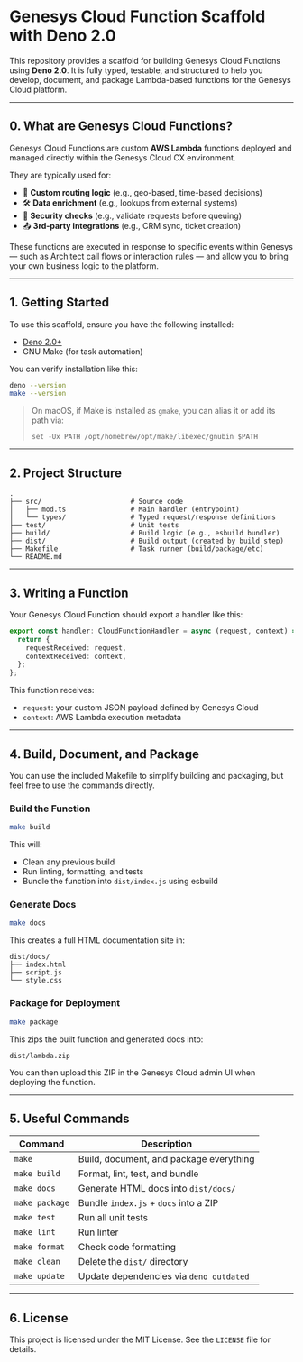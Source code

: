 # Genesys Cloud Function Scaffold with Deno 2.0

This repository provides a scaffold for building Genesys Cloud Functions using **Deno 2.0**. It is fully typed,
testable, and structured to help you develop, document, and package Lambda-based functions for the Genesys Cloud
platform.

---

## 0. What are Genesys Cloud Functions?

Genesys Cloud Functions are custom **AWS Lambda** functions deployed and managed directly within the Genesys Cloud CX
environment.

They are typically used for:

- 🧠 **Custom routing logic** (e.g., geo-based, time-based decisions)
- 🛠️ **Data enrichment** (e.g., lookups from external systems)
- 🔐 **Security checks** (e.g., validate requests before queuing)
- 📤 **3rd-party integrations** (e.g., CRM sync, ticket creation)

These functions are executed in response to specific events within Genesys — such as Architect call flows or interaction
rules — and allow you to bring your own business logic to the platform.

---

## 1. Getting Started

To use this scaffold, ensure you have the following installed:

- [Deno 2.0+](https://deno.land/#installation)
- GNU Make (for task automation)

You can verify installation like this:

```bash
deno --version
make --version
```

> On macOS, if Make is installed as `gmake`, you can alias it or add its path via:
>
> ```fish
> set -Ux PATH /opt/homebrew/opt/make/libexec/gnubin $PATH
> ```

---

## 2. Project Structure

```text
.
├── src/                      # Source code
│   ├── mod.ts                # Main handler (entrypoint)
│   └── types/                # Typed request/response definitions
├── test/                     # Unit tests
├── build/                    # Build logic (e.g., esbuild bundler)
├── dist/                     # Build output (created by build step)
├── Makefile                  # Task runner (build/package/etc)
└── README.md
```

---

## 3. Writing a Function

Your Genesys Cloud Function should export a handler like this:

```ts
export const handler: CloudFunctionHandler = async (request, context) => {
  return {
    requestReceived: request,
    contextReceived: context,
  };
};
```

This function receives:

- `request`: your custom JSON payload defined by Genesys Cloud
- `context`: AWS Lambda execution metadata

---

## 4. Build, Document, and Package

You can use the included Makefile to simplify building and packaging, but feel free to use the commands directly.

### Build the Function

```bash
make build
```

This will:

- Clean any previous build
- Run linting, formatting, and tests
- Bundle the function into `dist/index.js` using esbuild

### Generate Docs

```bash
make docs
```

This creates a full HTML documentation site in:

```
dist/docs/
├── index.html
├── script.js
└── style.css
```

### Package for Deployment

```bash
make package
```

This zips the built function and generated docs into:

```
dist/lambda.zip
```

You can then upload this ZIP in the Genesys Cloud admin UI when deploying the function.

---

## 5. Useful Commands

| Command        | Description                             |
| -------------- | --------------------------------------- |
| `make`         | Build, document, and package everything |
| `make build`   | Format, lint, test, and bundle          |
| `make docs`    | Generate HTML docs into `dist/docs/`    |
| `make package` | Bundle `index.js` + `docs` into a ZIP   |
| `make test`    | Run all unit tests                      |
| `make lint`    | Run linter                              |
| `make format`  | Check code formatting                   |
| `make clean`   | Delete the `dist/` directory            |
| `make update`  | Update dependencies via `deno outdated` |

---

## 6. License

This project is licensed under the MIT License. See the `LICENSE` file for details.
